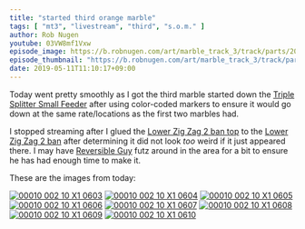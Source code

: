 ```yaml
---
title: "started third orange marble"
tags: [ "mt3", "livestream", "third", "s.o.m." ]
author: Rob Nugen
youtube: 03VW8mf1Vxw
episode_image: https://b.robnugen.com/art/marble_track_3/track/parts/2019/2019_may_10_24_lower_zig_zag_2ban_top.jpg
episode_thumbnail: "https://b.robnugen.com/art/marble_track_3/track/parts/2019/thumbs/2019_may_10_24_lower_zig_zag_2ban_top.jpg"
date: 2019-05-11T11:10:17+09:00
---
```


Today went pretty smoothly as I got the third marble started down the [Triple Splitter Small Feeder](/parts/triple-splitter-small-feeder/) after using color-coded markers to ensure it would go down at the same rate/locations as the first two marbles had.

I stopped streaming after I glued the [Lower Zig Zag 2 ban top](/parts/lower-zig-zag-2-ban-top/) to the [Lower Zig Zag 2 ban](/parts/lower-zig-zag-2-ban/) after determining it did not look *too* weird if it just appeared there.  I may have [Reversible Guy](/workers/reversible/) futz around in the area for a bit to ensure he has had enough time to make it.

These are the images from today:

[![00010 002 10 X1 0603](//b.robnugen.com/art/marble_track_3/frames/2019/thumbs/00010_002_10_X1_0603.jpg)](//b.robnugen.com/art/marble_track_3/frames/2019/00010_002_10_X1_0603.jpg)
[![00010 002 10 X1 0604](//b.robnugen.com/art/marble_track_3/frames/2019/thumbs/00010_002_10_X1_0604.jpg)](//b.robnugen.com/art/marble_track_3/frames/2019/00010_002_10_X1_0604.jpg)
[![00010 002 10 X1 0605](//b.robnugen.com/art/marble_track_3/frames/2019/thumbs/00010_002_10_X1_0605.jpg)](//b.robnugen.com/art/marble_track_3/frames/2019/00010_002_10_X1_0605.jpg)
[![00010 002 10 X1 0606](//b.robnugen.com/art/marble_track_3/frames/2019/thumbs/00010_002_10_X1_0606.jpg)](//b.robnugen.com/art/marble_track_3/frames/2019/00010_002_10_X1_0606.jpg)
[![00010 002 10 X1 0607](//b.robnugen.com/art/marble_track_3/frames/2019/thumbs/00010_002_10_X1_0607.jpg)](//b.robnugen.com/art/marble_track_3/frames/2019/00010_002_10_X1_0607.jpg)
[![00010 002 10 X1 0608](//b.robnugen.com/art/marble_track_3/frames/2019/thumbs/00010_002_10_X1_0608.jpg)](//b.robnugen.com/art/marble_track_3/frames/2019/00010_002_10_X1_0608.jpg)
[![00010 002 10 X1 0609](//b.robnugen.com/art/marble_track_3/frames/2019/thumbs/00010_002_10_X1_0609.jpg)](//b.robnugen.com/art/marble_track_3/frames/2019/00010_002_10_X1_0609.jpg)
[![00010 002 10 X1 0610](//b.robnugen.com/art/marble_track_3/frames/2019/thumbs/00010_002_10_X1_0610.jpg)](//b.robnugen.com/art/marble_track_3/frames/2019/00010_002_10_X1_0610.jpg)
